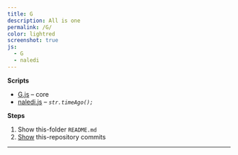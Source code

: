```yaml
---
title: G
description: All is one
permalink: /G/
color: lightred
screenshot: true
js:
  - G
  - naledi
---
```


**Scripts**

- [G.js]({{site.baseurl}}/js/G.js) – core
- [naledi.js]({{site.baseurl}}/js/naledi.js) – *`str.timeAgo();`*

**Steps**

1. Show this-folder `README.md`
1. [Show](#repository-commits) this-repository commits

---
